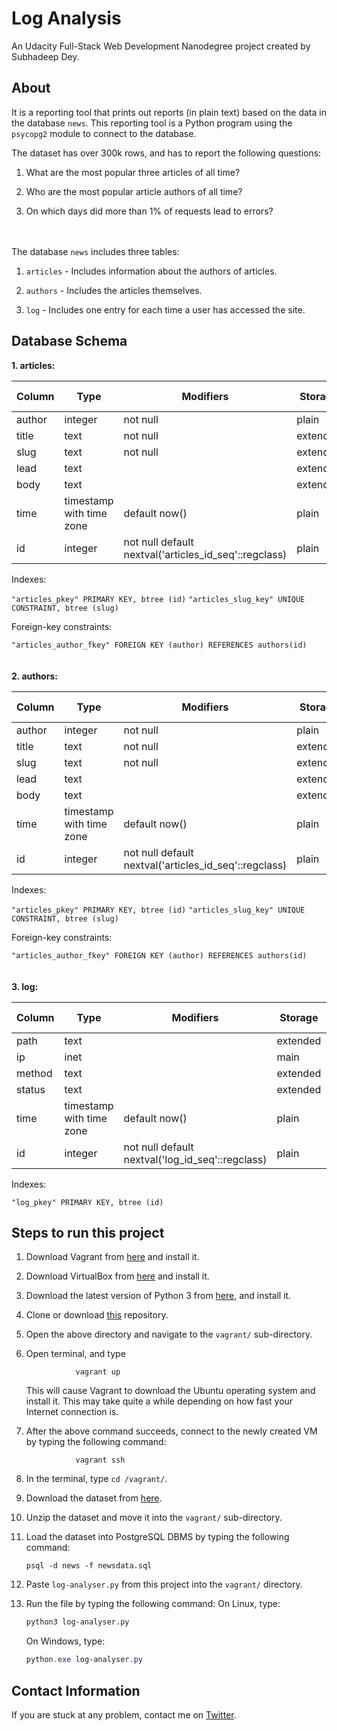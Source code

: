 # Log Analysis

An Udacity Full-Stack Web Development Nanodegree project created by Subhadeep Dey.

## About

It is a reporting tool that prints out reports (in plain text) based on the data in the database `news`. This reporting tool is a Python program using the `psycopg2` module to connect to the database.

The dataset has over 300k rows, and has to report the following questions:

1. What are the most popular three articles of all time?

2. Who are the most popular article authors of all time?

3. On which days did more than 1% of requests lead to errors?

\
\
The database `news` includes three tables:

1. `articles` - Includes information about the authors of articles.

2. `authors` - Includes the articles themselves.

3. `log` - Includes one entry for each time a user has accessed the site.

## Database Schema

**1. articles:**

| Column |           Type           |                       Modifiers                       | Storage  | Stats target | Description|
|--------|--------------------------|-------------------------------------------------------|----------|--------------|------------|
| author | integer                  | not null                                              | plain    |              |            |
| title  | text                     | not null                                              | extended |              |            |
| slug   | text                     | not null                                              | extended |              |            |
| lead   | text                     |                                                       | extended |              |            |
| body   | text                     |                                                       | extended |              |            |
| time   | timestamp with time zone | default now()                                         | plain    |              |            |
| id     | integer                  | not null default nextval('articles_id_seq'::regclass) | plain    |              |            |

Indexes:

   `"articles_pkey" PRIMARY KEY, btree (id)`
   `"articles_slug_key" UNIQUE CONSTRAINT, btree (slug)`

Foreign-key constraints:

   `"articles_author_fkey" FOREIGN KEY (author) REFERENCES authors(id)`
\
\
\
**2. authors:**

| Column |           Type           |                       Modifiers                       | Storage  | Stats target | Description|
|--------|--------------------------|-------------------------------------------------------|----------|--------------|-------------|
| author | integer                  | not null                                              | plain    |              |             |
| title  | text                     | not null                                              | extended |              |             |
| slug   | text                     | not null                                              | extended |              |             |
| lead   | text                     |                                                       | extended |              |             |
| body   | text                     |                                                       | extended |              |             |
| time   | timestamp with time zone | default now()                                         | plain    |              |             |
| id     | integer                  | not null default nextval('articles_id_seq'::regclass) | plain    |              |             |

Indexes:

   `"articles_pkey" PRIMARY KEY, btree (id)`
   `"articles_slug_key" UNIQUE CONSTRAINT, btree (slug)`

Foreign-key constraints:

   `"articles_author_fkey" FOREIGN KEY (author) REFERENCES authors(id)`
\
\
\
**3. log:**

|  Column |           Type           |                    Modifiers                     | Storage  | Stats target | Description|
|-------|-------------------------|--------------------------------------------------|----------|--------------|---------------|
| path   | text                     |                                                  | extended |              |             |
| ip     | inet                     |                                                  | main     |              |             |
| method | text                     |                                                  | extended |              |             |
| status | text                     |                                                  | extended |              |             |
| time   | timestamp with time zone | default now()                                    | plain    |              |             |
| id     | integer                  | not null default nextval('log_id_seq'::regclass) | plain    |              |             |

Indexes:

   `"log_pkey" PRIMARY KEY, btree (id)`

## Steps to run this project

1. Download Vagrant from [here](https://www.vagrantup.com/downloads.html) and install it.
2. Download VirtualBox from [here](https://www.virtualbox.org/wiki/Downloads) and install it.
3. Download the latest version of Python 3 from [here](https://www.python.org/downloads/), and install it.
4. Clone or download [this](https://github.com/udacity/fullstack-nanodegree-vm) repository.
5. Open the above directory and navigate to the `vagrant/` sub-directory.
6. Open terminal, and type

                  vagrant up
   This will cause Vagrant to download the Ubuntu operating system and install it. This may take quite a while depending on how fast your Internet connection is.
7. After the above command succeeds, connect to the newly created VM by typing the following command:

                  vagrant ssh

8. In the terminal, type `cd /vagrant/`.
9. Download the dataset from [here](https://d17h27t6h515a5.cloudfront.net/topher/2016/August/57b5f748_newsdata/newsdata.zip).
10. Unzip the dataset and move it into the `vagrant/` sub-directory.
11. Load the dataset into PostgreSQL DBMS by typing the following command:

      `psql -d news -f newsdata.sql`
12. Paste `log-analyser.py` from this project into the `vagrant/` directory.
13. Run the file by typing the following command:
      On Linux, type:

      ```bash
      python3 log-analyser.py
      ```

      On Windows, type:

      ```powershell
      python.exe log-analyser.py
      ```

## Contact Information

If you are stuck at any problem, contact me on [Twitter](https://twitter.com/SDey_96).
